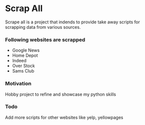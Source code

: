 # Scrap All
Scrape all is a project that indends to provide take away scripts for scrapping data from various sources.

### Following websites are scrapped
* Google News
* Home Depot
* Indeed
* Over Stock
* Sams Club


### Motivation
Hobby project to refine and showcase my python skills

### Todo
Add more scripts for other websites like yelp, yellowpages
